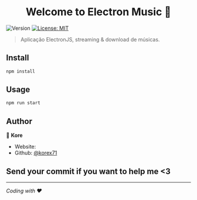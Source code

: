 <h1 align="center">Welcome to Electron Music 👋</h1>
<p>
  <img alt="Version" src="https://img.shields.io/badge/version-1.0.0-blue.svg?cacheSeconds=2592000" />
  <a href="#" target="_blank">
    <img alt="License: MIT" src="https://img.shields.io/badge/License-MIT-yellow.svg" />
  </a>
</p>

> Aplicação ElectronJS, streaming & download de músicas.


## Install

```sh
npm install
```

## Usage

```sh
npm run start
```

## Author

👤 **Kore**

* Website: 
* Github: [@korex71](https://github.com/korex71)

## Send your commit if you want to help me <3

***
_Coding with ❤️_ 
